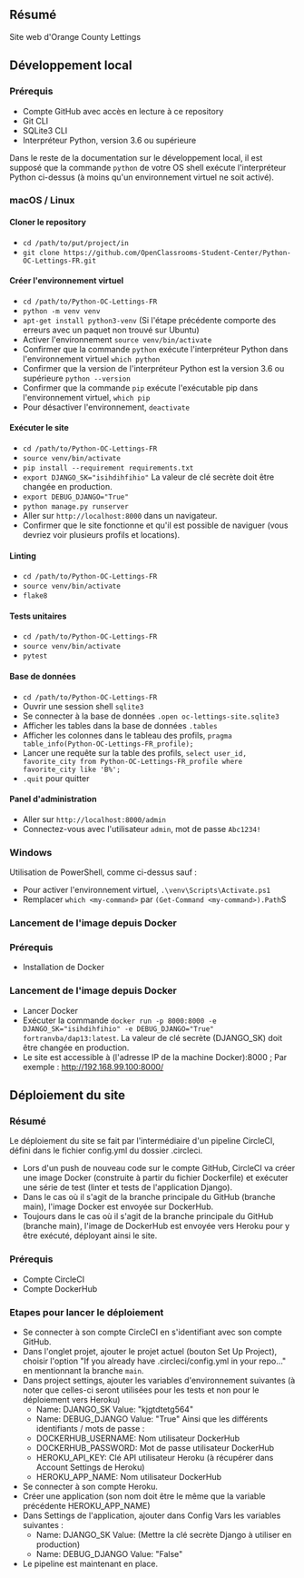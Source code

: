 ## Résumé

Site web d'Orange County Lettings

## Développement local

### Prérequis

- Compte GitHub avec accès en lecture à ce repository
- Git CLI
- SQLite3 CLI
- Interpréteur Python, version 3.6 ou supérieure

Dans le reste de la documentation sur le développement local, il est supposé que la commande `python` de votre OS shell exécute l'interpréteur Python ci-dessus (à moins qu'un environnement virtuel ne soit activé).

### macOS / Linux

#### Cloner le repository

- `cd /path/to/put/project/in`
- `git clone https://github.com/OpenClassrooms-Student-Center/Python-OC-Lettings-FR.git`

#### Créer l'environnement virtuel

- `cd /path/to/Python-OC-Lettings-FR`
- `python -m venv venv`
- `apt-get install python3-venv` (Si l'étape précédente comporte des erreurs avec un paquet non trouvé sur Ubuntu)
- Activer l'environnement `source venv/bin/activate`
- Confirmer que la commande `python` exécute l'interpréteur Python dans l'environnement virtuel
`which python`
- Confirmer que la version de l'interpréteur Python est la version 3.6 ou supérieure `python --version`
- Confirmer que la commande `pip` exécute l'exécutable pip dans l'environnement virtuel, `which pip`
- Pour désactiver l'environnement, `deactivate`

#### Exécuter le site

- `cd /path/to/Python-OC-Lettings-FR`
- `source venv/bin/activate`
- `pip install --requirement requirements.txt`
- `export DJANGO_SK="isihdihfihio"` La valeur de clé secrète doit être changée en production.
- `export DEBUG_DJANGO="True"`
- `python manage.py runserver`
- Aller sur `http://localhost:8000` dans un navigateur.
- Confirmer que le site fonctionne et qu'il est possible de naviguer (vous devriez voir plusieurs profils et locations).

#### Linting

- `cd /path/to/Python-OC-Lettings-FR`
- `source venv/bin/activate`
- `flake8`

#### Tests unitaires

- `cd /path/to/Python-OC-Lettings-FR`
- `source venv/bin/activate`
- `pytest`

#### Base de données

- `cd /path/to/Python-OC-Lettings-FR`
- Ouvrir une session shell `sqlite3`
- Se connecter à la base de données `.open oc-lettings-site.sqlite3`
- Afficher les tables dans la base de données `.tables`
- Afficher les colonnes dans le tableau des profils, `pragma table_info(Python-OC-Lettings-FR_profile);`
- Lancer une requête sur la table des profils, `select user_id, favorite_city from
  Python-OC-Lettings-FR_profile where favorite_city like 'B%';`
- `.quit` pour quitter

#### Panel d'administration

- Aller sur `http://localhost:8000/admin`
- Connectez-vous avec l'utilisateur `admin`, mot de passe `Abc1234!`

### Windows

Utilisation de PowerShell, comme ci-dessus sauf :

- Pour activer l'environnement virtuel, `.\venv\Scripts\Activate.ps1` 
- Remplacer `which <my-command>` par `(Get-Command <my-command>).Path`S

### Lancement de l'image depuis Docker

### Prérequis

- Installation de Docker

### Lancement de l'image depuis Docker

- Lancer Docker
- Exécuter la commande `docker run -p 8000:8000 -e DJANGO_SK="isihdihfihio" -e DEBUG_DJANGO="True" fortranvba/dap13:latest`. La valeur de clé secrète (DJANGO_SK) doit être changée en production.
- Le site est accessible à (l'adresse IP de la machine Docker):8000 ; Par exemple : http://192.168.99.100:8000/

## Déploiement du site

### Résumé

Le déploiement du site se fait par l'intermédiaire d'un pipeline CircleCI, défini dans le fichier config.yml du dossier .circleci.
- Lors d'un push de nouveau code sur le compte GitHub, CircleCI va créer une image Docker (construite à partir du fichier Dockerfile) et exécuter une série de test (linter et tests de l'application Django).
- Dans le cas où il s'agit de la branche principale du GitHub (branche main), l'image Docker est envoyée sur DockerHub.
- Toujours dans le cas où il s'agit de la branche principale du GitHub (branche main), l'image de DockerHub est envoyée vers Heroku pour y être exécuté, déployant ainsi le site.

### Prérequis

- Compte CircleCI
- Compte DockerHub

### Etapes pour lancer le déploiement

- Se connecter à son compte CircleCI en s'identifiant avec son compte GitHub.
- Dans l'onglet projet, ajouter le projet actuel (bouton Set Up Project), choisir l'option "If you already have .circleci/config.yml in your repo..." en mentionnant la branche `main`.
- Dans project settings, ajouter les variables d'environnement suivantes (à noter que celles-ci seront utilisées pour les tests et non pour le déploiement vers Heroku)
  - Name: DJANGO_SK Value: "kjgtdtetg564"
  - Name: DEBUG_DJANGO Value: "True"
Ainsi que les différents identifiants / mots de passe :
  - DOCKERHUB_USERNAME: Nom utilisateur DockerHub
  - DOCKERHUB_PASSWORD: Mot de passe utilisateur DockerHub
  - HEROKU_API_KEY: Clé API utilisateur Heroku (à récupérer dans Account Settings de Heroku)
  - HEROKU_APP_NAME: Nom utilisateur DockerHub
- Se connecter à son compte Heroku.
- Créer une application (son nom doit être le même que la variable précédente HEROKU_APP_NAME)
- Dans Settings de l'application, ajouter dans Config Vars les variables suivantes :
  - Name: DJANGO_SK Value: (Mettre la clé secrète Django à utiliser en production)
  - Name: DEBUG_DJANGO Value: "False"
- Le pipeline est maintenant en place.
